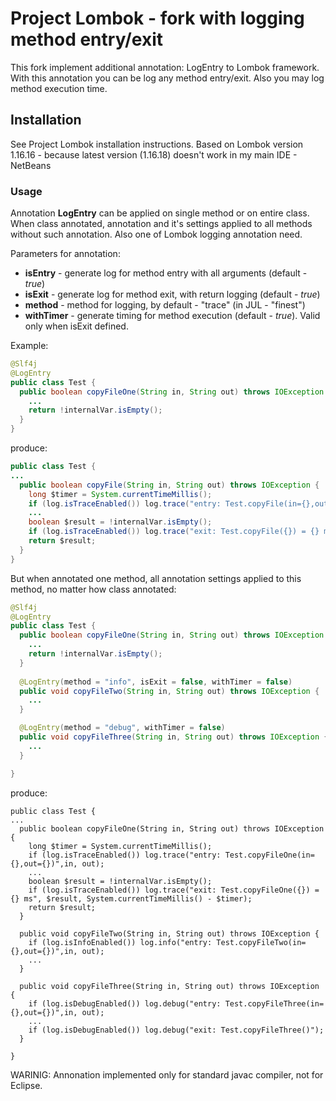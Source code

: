 # Project Lombok - fork with logging method entry/exit

This fork implement additional annotation: LogEntry to Lombok framework.
With this annotation you can be log any method entry/exit. Also you may log method execution time.

## Installation

See Project Lombok installation instructions.
Based on Lombok version 1.16.16 - because latest version (1.16.18) doesn't work in my main IDE - NetBeans

### Usage

Annotation **LogEntry** can be applied on single method or on entire class. When class annotated, annotation and it's settings 
applied to all methods without such annotation. Also one of Lombok logging annotation need.

Parameters for annotation:

* **isEntry** - generate log for method entry with all arguments (default - *true*)
* **isExit** - generate log for method exit, with return logging (default - *true*)
* **method** - method for logging, by default - "trace" (in JUL - "finest")
* **withTimer** - generate timing for method execution (default - *true*). Valid only when isExit defined.


Example:

```java
@Slf4j
@LogEntry
public class Test {
  public boolean copyFileOne(String in, String out) throws IOException {
    ...
    return !internalVar.isEmpty();
  }
}
```

produce:
```java
public class Test {
...
  public boolean copyFile(String in, String out) throws IOException {
    long $timer = System.currentTimeMillis();
    if (log.isTraceEnabled()) log.trace("entry: Test.copyFile(in={},out={})",in, out);
    ...
    boolean $result = !internalVar.isEmpty();
    if (log.isTraceEnabled()) log.trace("exit: Test.copyFile({}) = {} ms", $result, System.currentTimeMillis() - $timer);
    return $result;
  }
}
```


But when annotated one method, all annotation settings applied to this method, no matter how class annotated:
```java
@Slf4j
@LogEntry
public class Test {
  public boolean copyFileOne(String in, String out) throws IOException {
    ...
    return !internalVar.isEmpty();
  }
      
  @LogEntry(method = "info", isExit = false, withTimer = false)
  public void copyFileTwo(String in, String out) throws IOException {
    ...
  }

  @LogEntry(method = "debug", withTimer = false)
  public void copyFileThree(String in, String out) throws IOException {
    ...
  }

}
```

produce:
```
public class Test {
...
  public boolean copyFileOne(String in, String out) throws IOException {
    long $timer = System.currentTimeMillis();
    if (log.isTraceEnabled()) log.trace("entry: Test.copyFileOne(in={},out={})",in, out);
    ...
    boolean $result = !internalVar.isEmpty();
    if (log.isTraceEnabled()) log.trace("exit: Test.copyFileOne({}) = {} ms", $result, System.currentTimeMillis() - $timer);
    return $result;
  }

  public void copyFileTwo(String in, String out) throws IOException {
    if (log.isInfoEnabled()) log.info("entry: Test.copyFileTwo(in={},out={})",in, out);
    ...
  }

  public void copyFileThree(String in, String out) throws IOException {
    if (log.isDebugEnabled()) log.debug("entry: Test.copyFileThree(in={},out={})",in, out);
    ...
    if (log.isDebugEnabled()) log.debug("exit: Test.copyFileThree()");
  }

}
```


WARINIG: Annonation implemented only for standard javac compiler, not for Eclipse.


